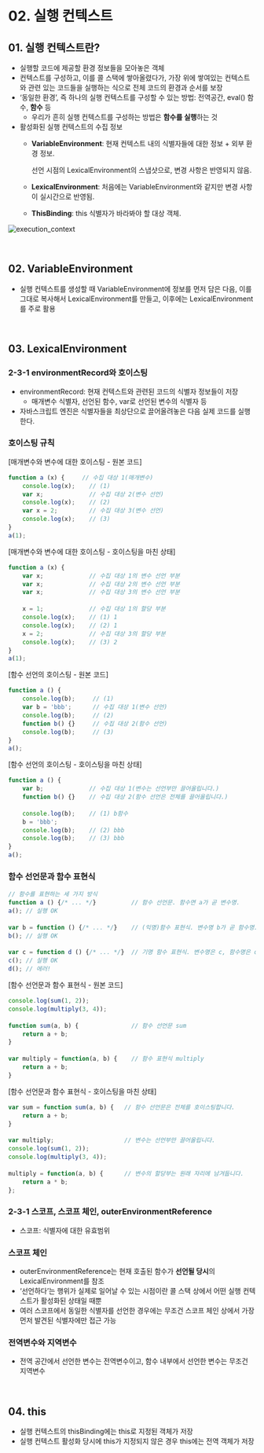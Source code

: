 # 02. 실행 컨텍스트

## 01. 실행 컨텍스트란?

- 실행할 코드에 제공할 환경 정보들을 모아놓은 객체
- 컨텍스트를 구성하고, 이를 콜 스택에 쌓아올렸다가, 가장 위에 쌓여있는 컨텍스트와 관련 있는 코드들을 실행하는 식으로 전체 코드의 환경과 순서를 보장
- ‘동일한 환경’, 즉 하나의 실행 컨텍스트를 구성할 수 있는 방법: 전역공간, eval() 함수, **함수** 등
    - 우리가 흔히 실행 컨텍스트를 구성하는 방법은 **함수를 실행**하는 것
- 활성화된 실행 컨텍스트의 수집 정보
    - **VariableEnvironment**: 현재 컨텍스트 내의 식별자들에 대한 정보 + 외부 환경 정보.
        
        선언 시점의 LexicalEnvironment의 스냅샷으로, 변경 사항은 반영되지 않음.
        
    - **LexicalEnvironment**: 처음에는 VariableEnvironment와 같지만 변경 사항이 실시간으로 반영됨.
    - **ThisBinding**: this 식별자가 바라봐야 할 대상 객체.

![execution_context](./실행컨텍스트.png)

<br />

## 02. VariableEnvironment

- 실행 컨텍스트를 생성할 때 VariableEnvironment에 정보를 먼저 담은 다음, 이를 그대로 복사해서 LexicalEnvironment를 만들고, 이후에는 LexicalEnvironment를 주로 활용

<br />

## 03. LexicalEnvironment

### 2-3-1 environmentRecord와 호이스팅

- environmentRecord: 현재 컨텍스트와 관련된 코드의 식별자 정보들이 저장
    - 매개변수 식별자, 선언된 함수, var로 선언된 변수의 식별자 등
- 자바스크립트 엔진은 식별자들을 최상단으로 끌어올려놓은 다음 실제 코드를 실행한다.

### **호이스팅 규칙**

[매개변수와 변수에 대한 호이스팅 - 원본 코드]

```jsx
function a (x) {     // 수집 대상 1(매개변수)
	console.log(x);    // (1)
	var x;             // 수집 대상 2(변수 선언)
	console.log(x);    // (2)
	var x = 2;         // 수집 대상 3(변수 선언)
	console.log(x);    // (3)
}
a(1);
```

[매개변수와 변수에 대한 호이스팅 - 호이스팅을 마친 상태]

```jsx
function a (x) {
	var x;             // 수집 대상 1의 변수 선언 부분
	var x;             // 수집 대상 2의 변수 선언 부분
	var x;             // 수집 대상 3의 변수 선언 부분
	
	x = 1;             // 수집 대상 1의 할당 부분
	console.log(x);    // (1) 1
	console.log(x);    // (2) 1
	x = 2;             // 수집 대상 3의 할당 부분
	console.log(x);    // (3) 2
}
a(1);
```

[함수 선언의 호이스팅 - 원본 코드]

```jsx
function a () {
	console.log(b);     // (1)
	var b = 'bbb';      // 수집 대상 1(변수 선언)
	console.log(b);     // (2)
	function b() {}     // 수집 대상 2(함수 선언)
	console.log(b);     // (3)
}
a();
```

[함수 선언의 호이스팅 - 호이스팅을 마친 상태]

```jsx
function a () {
	var b;             // 수집 대상 1(변수는 선언부만 끌어올립니다.)
	function b() {}    // 수집 대상 2(함수 선언은 전체를 끌어올립니다.)
	
	console.log(b);    // (1) b함수
	b = 'bbb';
	console.log(b);    // (2) bbb
	console.log(b);    // (3) bbb
}
a();
```

### 함수 선언문과 함수 표현식

```jsx
// 함수를 표현하는 세 가지 방식
function a () {/* ... */}          // 함수 선언문. 함수면 a가 곧 변수명.
a(); // 실행 OK

var b = function () {/* ... */}    // (익명)함수 표현식. 변수명 b가 곧 함수명.
b(); // 실행 OK

var c = function d () {/* ... */}  // 기명 함수 표현식. 변수명은 c, 함수명은 d.
c(); // 실행 OK
d(); // 에러!
```

[함수 선언문과 함수 표현식 - 원본 코드]

```jsx
console.log(sum(1, 2));
console.log(multiply(3, 4));

function sum(a, b) {               // 함수 선언문 sum
	return a + b;
}

var multiply = function(a, b) {    // 함수 표현식 multiply
	return a + b;
}
```

[함수 선언문과 함수 표현식 - 호이스팅을 마친 상태]

```jsx
var sum = function sum(a, b) {   // 함수 선언문은 전체를 호이스팅합니다.
	return a + b;
}

var multiply;                    // 변수는 선언부만 끌어올립니다.
console.log(sum(1, 2));
console.log(multiply(3, 4));

multiply = function(a, b) {      // 변수의 할당부는 원래 자리에 남겨둡니다.
	return a * b;
};
```

### 2-3-1 스코프, 스코프 체인, outerEnvironmentReference

- 스코프: 식별자에 대한 유효범위

### 스코프 체인

- outerEnvironmentReference는 현재 호출된 함수가 **선언될 당시**의 LexicalEnvironment를 참조
- ‘선언하다’는 행위가 실제로 일어날 수 있는 시점이란 콜 스택 상에서 어떤 실행 컨텍스트가 활성화된 상태일 때뿐
- 여러 스코프에서 동일한 식별자를 선언한 경우에는 무조건 스코프 체인 상에서 가장 먼저 발견된 식별자에만 접근 가능

### 전역변수와 지역변수

- 전역 공간에서 선언한 변수는 전역변수이고, 함수 내부에서 선언한 변수는 무조건 지역변수

<br />

## 04. this

- 실행 컨텍스트의 thisBinding에는 this로 지정된 객체가 저장
- 실행 컨텍스트 활성화 당시에 this가 지정되지 않은 경우 this에는 전역 객체가 저장
